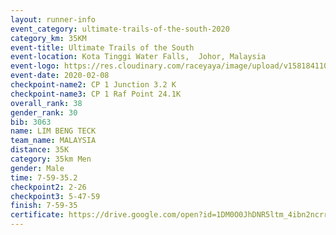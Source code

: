 ```yaml
--- 
layout: runner-info 
event_category: ultimate-trails-of-the-south-2020 
category_km: 35KM 
event-title: Ultimate Trails of the South 
event-location: Kota Tinggi Water Falls,  Johor, Malaysia 
event-logo: https://res.cloudinary.com/raceyaya/image/upload/v1581841103/logo/2020/ultimate-trails-2020_i93dfj.jpg 
event-date: 2020-02-08 
checkpoint-name2: CP 1 Junction 3.2 K 
checkpoint-name3: CP 1 Raf Point 24.1K 
overall_rank: 38
gender_rank: 30
bib: 3063
name: LIM BENG TECK
team_name: MALAYSIA
distance: 35K
category: 35km Men
gender: Male
time: 7-59-35.2
checkpoint2: 2-26
checkpoint3: 5-47-59
finish: 7-59-35
certificate: https://drive.google.com/open?id=1DM0O0JhDNR5ltm_4ibn2ncrrsON8aq5J
--- 
```

